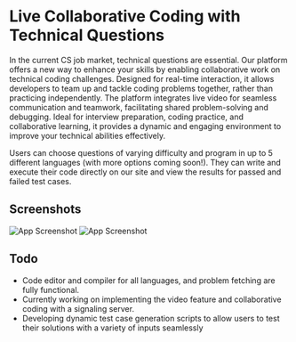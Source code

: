 
# Live Collaborative Coding with Technical Questions

In the current CS job market, technical questions are essential. Our platform offers a new way to enhance your skills by enabling collaborative work on technical coding challenges. Designed for real-time interaction, it allows developers to team up and tackle coding problems together, rather than practicing independently. The platform integrates live video for seamless communication and teamwork, facilitating shared problem-solving and debugging. Ideal for interview preparation, coding practice, and collaborative learning, it provides a dynamic and engaging environment to improve your technical abilities effectively.

Users can choose questions of varying difficulty and program in up to 5 different languages (with more options coming soon!). They can write and execute their code directly on our site and view the results for passed and failed test cases.


## Screenshots

![App Screenshot](https://i.postimg.cc/FzNrQKCP/anotha.png)
![App Screenshot](https://i.postimg.cc/T10R2XZT/c.png)


## Todo

- Code editor and compiler for all languages, and problem fetching are fully functional.
- Currently working on implementing the video feature and collaborative coding with a signaling server.
- Developing dynamic test case generation scripts to allow users to test their solutions with a variety of inputs seamlessly

